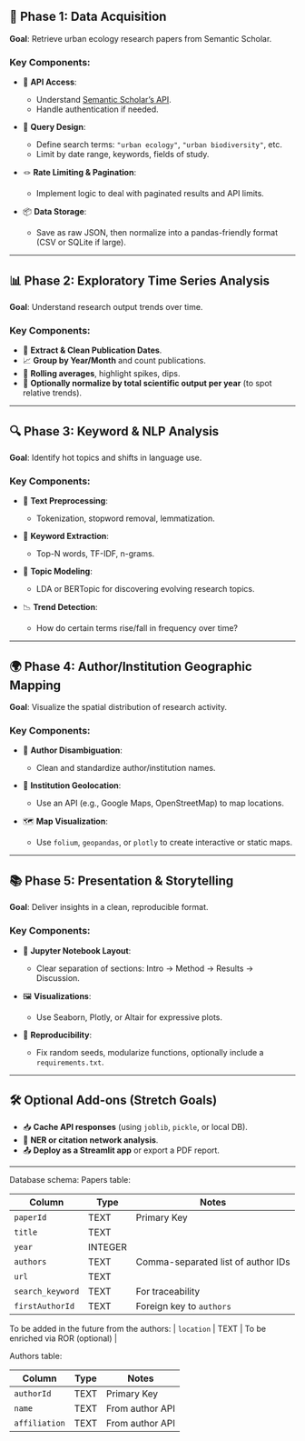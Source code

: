  ## 🧱 Phase 1: **Data Acquisition**

**Goal**: Retrieve urban ecology research papers from Semantic Scholar.

### Key Components:

* 🔑 **API Access**:

  * Understand [Semantic Scholar’s API](https://api.semanticscholar.org/).
  * Handle authentication if needed.
* 🧾 **Query Design**:

  * Define search terms: `"urban ecology"`, `"urban biodiversity"`, etc.
  * Limit by date range, keywords, fields of study.
* 🪢 **Rate Limiting & Pagination**:

  * Implement logic to deal with paginated results and API limits.
* 📦 **Data Storage**:

  * Save as raw JSON, then normalize into a pandas-friendly format (CSV or SQLite if large).

---

## 📊 Phase 2: **Exploratory Time Series Analysis**

**Goal**: Understand research output trends over time.

### Key Components:

* 📆 **Extract & Clean Publication Dates**.
* 📈 **Group by Year/Month** and count publications.
* 🔁 **Rolling averages**, highlight spikes, dips.
* 📅 **Optionally normalize by total scientific output per year** (to spot relative trends).

---

## 🔍 Phase 3: **Keyword & NLP Analysis**

**Goal**: Identify hot topics and shifts in language use.

### Key Components:

* 📎 **Text Preprocessing**:

  * Tokenization, stopword removal, lemmatization.
* 📑 **Keyword Extraction**:

  * Top-N words, TF-IDF, n-grams.
* 🧠 **Topic Modeling**:

  * LDA or BERTopic for discovering evolving research topics.
* 📉 **Trend Detection**:

  * How do certain terms rise/fall in frequency over time?

---

## 🌍 Phase 4: **Author/Institution Geographic Mapping**

**Goal**: Visualize the spatial distribution of research activity.

### Key Components:

* 👤 **Author Disambiguation**:

  * Clean and standardize author/institution names.
* 🏫 **Institution Geolocation**:

  * Use an API (e.g., Google Maps, OpenStreetMap) to map locations.
* 🗺️ **Map Visualization**:

  * Use `folium`, `geopandas`, or `plotly` to create interactive or static maps.

---

## 📚 Phase 5: **Presentation & Storytelling**

**Goal**: Deliver insights in a clean, reproducible format.

### Key Components:

* 📓 **Jupyter Notebook Layout**:

  * Clear separation of sections: Intro → Method → Results → Discussion.
* 🖼️ **Visualizations**:

  * Use Seaborn, Plotly, or Altair for expressive plots.
* 🧪 **Reproducibility**:

  * Fix random seeds, modularize functions, optionally include a `requirements.txt`.

---

## 🛠️ Optional Add-ons (Stretch Goals)

* 📥 **Cache API responses** (using `joblib`, `pickle`, or local DB).
* 🧠 **NER or citation network analysis**.
* 📤 **Deploy as a Streamlit app** or export a PDF report.

---


Database schema:
Papers table:

| Column           | Type    | Notes                    |
| ---------------- | ------- | ------------------------ |
| `paperId`        | TEXT    | Primary Key              |
| `title`          | TEXT    |                          |
| `year`           | INTEGER |                          |
| `authors`        | TEXT    | Comma-separated list of author IDs |
| `url`            | TEXT    |                          |
| `search_keyword` | TEXT    | For traceability         |
| `firstAuthorId`  | TEXT    | Foreign key to `authors` |
To be added in the future from the authors:
| `location`    | TEXT | To be enriched via ROR (optional) |

Authors table:

| Column        | Type | Notes                             |
| ------------- | ---- | --------------------------------- |
| `authorId`    | TEXT | Primary Key                       |
| `name`        | TEXT | From author API                   |
| `affiliation` | TEXT | From author API                   |
